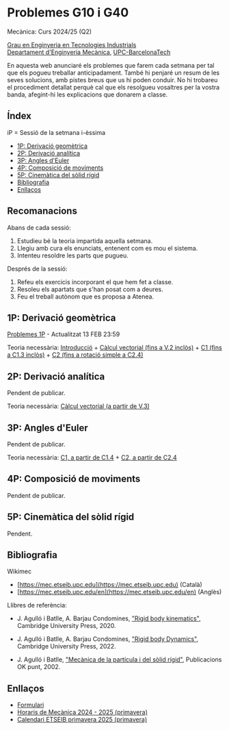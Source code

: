 <!-- Markdown comments are html ones -->

# Problemes G10 i G40 #

Mecànica: Curs 2024/25 (Q2)

[Grau en Enginyeria en Tecnologies Industrials](https://etseib.upc.edu/ca/estudis/graus/grau-en-enginyeria-en-tecnologies-industrials)  
[Departament d'Enginyeria Mecànica](https://em.upc.edu/ca), [UPC-BarcelonaTech](http://www.upc.edu)

En aquesta web anunciaré els problemes que farem cada setmana per 
tal que els pogueu treballar anticipadament. També hi penjaré un  resum 
de les seves solucions, amb pistes breus que us hi poden conduir. No hi 
trobareu el procediment detallat perquè cal que els resolgueu vosaltres
per la vostra banda, afegint-hi les explicacions que donarem a classe.

<!-- Bon curs a tots!  -->

## Índex

iP = Sessió de la setmana i-èssima

+ [1P: Derivació geomètrica](#1p-derivació-geomètrica)  
+ [2P: Derivació analítica](#2p-derivació-analítica)  
+ [3P: Angles d'Euler](#3p-angles-deuler)  
+ [4P: Composició de moviments](#4p-composició-de-moviments)  
+ [5P: Cinemàtica del sòlid rígid](#5p-cinemàtica-del-sòlid-rígid)  
+ [Bibliografia](#bibliografia) 
+ [Enllaços](#enllaços) 
 
## Recomanacions

Abans de cada sessió:

1. Estudieu bé la teoria impartida aquella setmana.
2. Llegiu amb cura els enunciats, entenent com es mou el sistema.
2. Intenteu resoldre les parts que pugueu.

Després de la sessió: 
1. Refeu els exercicis incorporant el que hem fet a classe.
2. Resoleu els apartats que s'han posat com a deures.
3. Feu el treball autònom que es proposa a Atenea.

## 1P: Derivació geomètrica

[Problemes 1P](problemes/1P.pdf) - Actualitzat 13 FEB 23:59

Teoria necessària: [Introducció](https://mec.etseib.upc.edu/ca/index.php?title=Introducci%C3%B3) + [Càlcul vectorial (fins a V.2 inclòs)](https://mec.etseib.upc.edu/ca/index.php?title=C%C3%A0lcul_vectorial) + [C1 (fins a C1.3 inclòs)](https://mec.etseib.upc.edu/ca/index.php?title=C1._Configuraci%C3%B3_d%27un_sistema_mec%C3%A0nic) + [C2 (fins a rotació simple a C2.4)](https://mec.etseib.upc.edu/ca/index.php?title=C2._Moviment_d%27un_sistema_mec%C3%A0nic)

## 2P: Derivació analítica

Pendent de publicar.

<!-- [Problemes 2P](problemes/2P.pdf) -->

Teoria necessària: [Càlcul vectorial (a partir de V.3)](https://mec.etseib.upc.edu/ca/index.php?title=C%C3%A0lcul_vectorial#V.3_Representaci%C3%B3_anal%C3%ADtica_d%E2%80%99un_vector)

## 3P: Angles d'Euler

Pendent de publicar.

Teoria necessària: [C1, a partir de C1.4](https://mec.etseib.upc.edu/ca/index.php?title=C1._Configuraci%C3%B3_d%27un_sistema_mec%C3%A0nic#C1.4_Orientaci%C3%B3_d'un_s%C3%B2lid_r%C3%ADgid_amb_moviment_a_l'espai) + [C2, a partir de C2.4](https://mec.etseib.upc.edu/ca/index.php?title=C2._Moviment_d%27un_sistema_mec%C3%A0nic#C2.4_Velocitat_angular_d%E2%80%99un_s%C3%B2lid_r%C3%ADgid)

## 4P: Composició de moviments

Pendent de publicar.

## 5P: Cinemàtica del sòlid rígid

Pendent.

## Bibliografia

Wikimec

* [https://mec.etseib.upc.edu](https://mec.etseib.upc.edu) (Català)
* [https://mec.etseib.upc.edu/en](https://mec.etseib.upc.edu/en) (Anglès)

Llibres de referència:

* J. Agulló i Batlle, A. Barjau Condomines, ["Rigid body kinematics"](https://discovery.upc.edu/discovery/fulldisplay?docid=alma991001807209706711&context=L&vid=34CSUC_UPC:VU1&lang=ca&search_scope=MyInst_and_CI&adaptor=Local%20Search%20Engine&tab=Everything&query=any,contains,rigid%20body%20kinematics), Cambridge University Press, 2020.  
* J. Agulló i Batlle, A. Barjau Condomines, ["Rigid body Dynamics"](https://discovery.upc.edu/discovery/fulldisplay?docid=alma991005056379406711&context=L&vid=34CSUC_UPC:VU1&lang=ca&search_scope=MyInst_and_CI&adaptor=Local%20Search%20Engine&tab=Everything&query=any,contains,rigid%20body%20dynamics&offset=0), Cambridge University Press, 2022.

* J. Agulló i Batlle, ["Mecànica de la partícula i del sòlid rígid"](https://drive.google.com/file/d/1N22VNGK_2FQnVZzZuqxPn2JlbAflULm6/view), Publicacions OK punt, 2002.  

## Enllaços
* [Formulari](https://atenea.upc.edu/pluginfile.php/6057438/mod_resource/content/81/MEC%20-%20Formulari%202024-25%20QT.pdf)
* [Horaris de Mecànica 2024 - 2025 (primavera)](horaris_2024_25.pdf)
* [Calendari ETSEIB primavera 2025 (primavera)](https://etseib.upc.edu/ca/estudis/calendaris/calendari-academic-graus-2024_25.pdf)